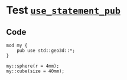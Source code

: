 # Test [`use_statement_pub`](/doc/structure/use.md#L103)

## Code

```µcad
mod my {
    pub use std::geo3d::*;
}

my::sphere(r = 4mm);
my::cube(size = 40mm);

```

